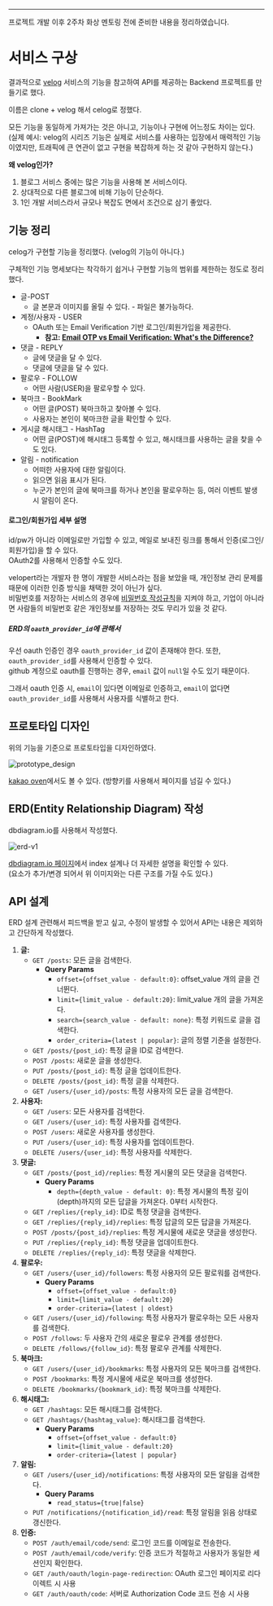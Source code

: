 - - -

프로젝트 개발 이후 2주차 화상 멘토링 전에 준비한 내용을 정리하였습니다.

# 서비스 구상

결과적으로 [velog](https://velog.io/) 서비스의 기능을 참고하여 API를 제공하는 Backend 프로젝트를 만들기로 했다.

이름은 clone + velog 해서 celog로 정했다.

모든 기능을 동일하게 가져가는 것은 아니고, 기능이나 구현에 어느정도 차이는 있다.
(실제 예시: velog의 시리즈 기능은 실제로 서비스를 사용하는 입장에서 매력적인 기능이였지만, 트래픽에 큰 연관이 없고 구현을 복잡하게 하는 것 같아 구현하지 않는다.)

**왜 velog인가?**
1. 블로그 서비스 중에는 많은 기능을 사용해 본 서비스이다.
2. 상대적으로 다른 블로그에 비해 기능이 단순하다.
3. 1인 개발 서비스라서 규모나 복잡도 면에서 조건으로 삼기 좋았다.

## 기능 정리

celog가 구현할 기능을 정리했다. (velog의 기능이 아니다.)

구체적인 기능 명세보다는 착각하기 쉽거나 구현할 기능의 범위를 제한하는 정도로 정리했다.

- 글-POST
	- 글 본문과 이미지를 올릴 수 있다. - 파일은 불가능하다.
- 계정/사용자 - USER
	- OAuth 또는 Email Verification 기반 로그인/회원가입을 제공한다.
		- **참고: [Email OTP vs Email Verification: What's the Difference?](https://fazpass.com/blog/authentication/email-otp-vs-email-verification/)**
- 댓글 - REPLY
	- 글에 댓글을 달 수 있다.
	- 댓글에 댓글을 달 수 있다.
- 팔로우 - FOLLOW
	- 어떤 사람(USER)을 팔로우할 수 있다.
- 북마크 - BookMark
	- 어떤 글(POST) 북마크하고 찾아볼 수 있다.
	- 사용자는 본인이 북마크한 글을 확인할 수 있다.
- 게시글 해시태그 - HashTag
	- 어떤 글(POST)에 해시태그 등록할 수 있고, 해시태크를 사용하는 글을 찾을 수도 있다.
- 알림 - notification 
	- 어떠한 사용자에 대한 알림이다.
	- 읽으면 읽음 표시가 된다.
	- 누군가 본인의 글에 북마크를 하거나 본인을 팔로우하는 등, 여러 이벤트 발생 시 알림이 온다.

#### 로그인/회원가입 세부 설명
id/pw가 아니라 이메일로만 가입할 수 있고, 메일로 보내진 링크를 통해서 인증(로그인/회원가입)을 할 수 있다.     
OAuth2를 사용해서 인증할 수도 있다.

velopert라는 개발자 한 명이 개발한 서비스라는 점을 보았을 때, 개인정보 관리 문제를 때문에 이러한 인증 방식을 채택한 것이 아닌가 싶다.       
비밀번호를 저장하는 서비스의 경우에 [비밀번호 작성규칙](https://law.go.kr/LSW/lawBodyComparePrint.do?leftSeq=2100000204678&rightSeq=2100000204677&leftEfYd=&rightEfYd=&leftGubun=AdmRul&rightGubun=AdmRul)을 지켜야 하고, 기업이 아니라면 사람들의 비밀번호 같은 개인정보를 저장하는 것도 무리가 있을 것 같다.

##### ERD의 `oauth_provider_id`에 관해서
우선 oauth 인증인 경우 `oauth_provider_id` 값이 존재해야 한다. 또한, `oauth_provider_id`를 사용해서 인증할 수 있다.      
github 계정으로 oauth를 진행하는 경우, `email` 값이 `null`일 수도 있기 때문이다.

그래서 oauth 인증 시, `email`이 있다면 이메일로 인증하고, `email`이 없다면 `oauth_provider_id`를 사용해서 사용자를 식별하고 한다.

## 프로토타입 디자인

위의 기능을 기준으로 프로토타입을 디자인하였다.

![prototype_design](./prototype_design.png)

[kakao oven](https://ovenapp.io/view/SuEVqgcBEXPsejjnk4G57VIqwCOsbqPf)에서도 볼 수 있다. (방향키를 사용해서 페이지를 넘길 수 있다.)

## ERD(Entity Relationship Diagram) 작성

dbdiagram.io를 사용해서 작성했다.    

![erd-v1](./erd-v1.png)

[dbdiagram.io 페이지](https://dbdiagram.io/d/celog-65e437e0cd45b569fb627048)에서 index 설계나 더 자세한 설명을 확인할 수 있다.   
(요소가 추가/변경 되어서 위 이미지와는 다른 구조를 가질 수도 있다.)

## API 설계

ERD 설계 관련해서 피드백을 받고 싶고, 수정이 발생할 수 있어서 API는 내용은 제외하고 간단하게 작성했다.

1. **글:**
    - `GET /posts`: 모든 글을 검색한다.
        - **Query Params**
            - `offset={offset_value - default:0}`: offset_value 개의 글을 건너뛴다.
            - `limit={limit_value - default:20}`: limit_value 개의 글을 가져온다.
            - `search={search_value - default: none}`: 특정 키워드로 글을 검색한다.
            - `order_criteria={latest | popular}`: 글의 정렬 기준을 설정한다.
    - `GET /posts/{post_id}`: 특정 글을 ID로 검색한다.
    - `POST /posts`: 새로운 글을 생성한다.
    - `PUT /posts/{post_id}`: 특정 글을 업데이트한다.
    - `DELETE /posts/{post_id}`: 특정 글을 삭제한다.
    - `GET /users/{user_id}/posts`: 특정 사용자의 모든 글을 검색한다.
2. **사용자:**
    - `GET /users`: 모든 사용자를 검색한다.
    - `GET /users/{user_id}`: 특정 사용자를 검색한다.
    - `POST /users`: 새로운 사용자를 생성한다.
    - `PUT /users/{user_id}`: 특정 사용자를 업데이트한다.
    - `DELETE /users/{user_id}`: 특정 사용자를 삭제한다.
3. **댓글:**
    - `GET /posts/{post_id}/replies`: 특정 게시물의 모든 댓글을 검색한다.
        - **Query Params**
            - `depth={depth_value - default: 0}`: 특정 게시물의 특정 깊이(depth)까지의 모든 답글을 가져온다. 0부터 시작한다.
    - `GET /replies/{reply_id}`: ID로 특정 댓글을 검색한다.
    - `GET /replies/{reply_id}/replies`: 특정 답글의 모든 답글을 가져온다.
    - `POST /posts/{post_id}/replies`: 특정 게시물에 새로운 댓글을 생성한다.
    - `PUT /replies/{reply_id}`: 특정 댓글을 업데이트한다.
    - `DELETE /replies/{reply_id}`: 특정 댓글을 삭제한다.
4. **팔로우:**
    - `GET /users/{user_id}/followers`: 특정 사용자의 모든 팔로워를 검색한다.
        - **Query Params**
            - `offset={offset_value - default:0}`
            - `limit={limit_value - default:20}`
            - `order-criteria={latest | oldest}`
    - `GET /users/{user_id}/following`: 특정 사용자가 팔로우하는 모든 사용자를 검색한다.
    - `POST /follows`: 두 사용자 간의 새로운 팔로우 관계를 생성한다.
    - `DELETE /follows/{follow_id}`: 특정 팔로우 관계를 삭제한다.
5. **북마크:**
    - `GET /users/{user_id}/bookmarks`: 특정 사용자의 모든 북마크를 검색한다.
    - `POST /bookmarks`: 특정 게시물에 새로운 북마크를 생성한다.
    - `DELETE /bookmarks/{bookmark_id}`: 특정 북마크를 삭제한다.
6. **해시태그:**
    - `GET /hashtags`: 모든 해시태그를 검색한다.
    - `GET /hashtags/{hashtag_value}`: 해시태그를 검색한다.
        - **Query Params**
            - `offset={offset_value - default:0}`
            - `limit={limit_value - default:20}`
            - `order-criteria={latest | popular}`
7. **알림:**
    - `GET /users/{user_id}/notifications`: 특정 사용자의 모든 알림을 검색한다.
        - **Query Params**
            - `read_status={true|false}`
    - `PUT /notifications/{notification_id}/read`: 특정 알림을 읽음 상태로 갱신한다.
8. **인증:**
	- `POST /auth/email/code/send`: 로그인 코드를 이메일로 전송한다.
	- `POST /auth/email/code/verify`: 인증 코드가 적절하고 사용자가 동일한 세션인지 확인한다.
	- `GET /auth/oauth/login-page-redirection`: OAuth 로그인 페이지로 리다이렉트 시 사용
	- `GET /auth/oauth/code`: 서버로 Authorization Code 코드 전송 시 사용
